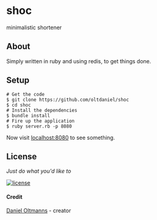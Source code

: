 # shoc

minimalistic shortener

## About

Simply written in ruby and using redis, to get things done.

## Setup

```shell
# Get the code
$ git clone https://github.com/oltdaniel/shoc
$ cd shoc
# Install the dependencies
$ bundle install
# Fire up the application
$ ruby server.rb -p 8080
```

Now visit [localhost:8080](http://localhost:8080) to see something.

## License

_Just do what you'd like to_

[![license](https://img.shields.io/badge/license-MIT-blue.svg)](https://github.com/oltdaniel/clap/blob/master/LICENSE)

#### Credit

[Daniel Oltmanns](https://github.com/oltdaniel) - creator
